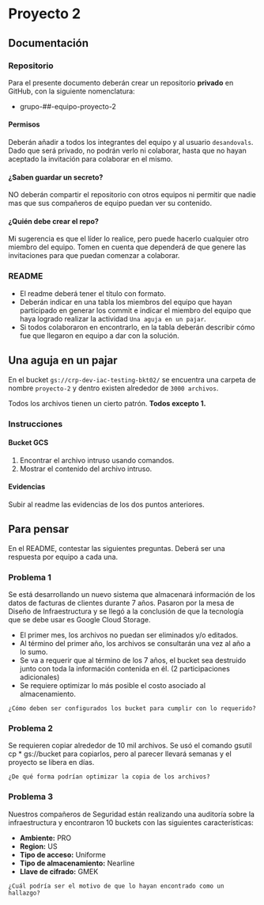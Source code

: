 # Proyecto 2

## Documentación

### Repositorio

Para el presente documento deberán crear un repositorio **privado** en GitHub, con la siguiente nomenclatura: 

- grupo-##-equipo-proyecto-2
 
#### Permisos

Deberán añadir a todos los integrantes del equipo y al usuario `desandovals`. Dado que será privado, no podrán verlo ni colaborar, hasta que no hayan aceptado la invitación para colaborar en el mismo. 

#### ¿Saben guardar un secreto? 

NO deberán compartir el repositorio con otros equipos ni permitir que nadie mas que sus compañeros de equipo puedan ver su contenido. 

#### ¿Quién debe crear el repo? 

Mi sugerencia es que el líder lo realice, pero puede hacerlo cualquier otro miembro del equipo. Tomen en cuenta que dependerá de que genere las invitaciones para que puedan comenzar a colaborar.

### README

- El readme deberá tener el título con formato. 
- Deberán indicar en una tabla los miembros del equipo que hayan participado en generar los commit e indicar el miembro del equipo que haya logrado realizar la actividad `Una aguja en un pajar`. 
- Si todos colaboraron en encontrarlo, en la tabla deberán describir cómo fue que llegaron en equipo a dar con la solución. 

## Una aguja en un pajar

En el bucket `gs://crp-dev-iac-testing-bkt02/` se encuentra una carpeta de nombre `proyecto-2` y dentro existen alrededor de `3000 archivos`. 

Todos los archivos tienen un cierto patrón. **Todos excepto 1.**

### Instrucciones

#### Bucket GCS

1. Encontrar el archivo intruso usando comandos. 
2. Mostrar el contenido del archivo intruso. 

#### Evidencias

Subir al readme las evidencias de los dos puntos anteriores. 

## Para pensar

En el README, contestar las siguientes preguntas. Deberá ser una respuesta por equipo a cada una. 


### Problema 1

Se está desarrollando un nuevo sistema que almacenará información de los datos de facturas de clientes durante 7 años. Pasaron por la mesa de Diseño de Infraestructura y se llegó a la conclusión de que la tecnología que se debe usar es Google Cloud Storage. 

- El primer mes, los archivos no puedan ser eliminados y/o editados. 
- Al término del primer año, los archivos se consultarán una vez al año a lo sumo. 
- Se va a requerir que al término de los 7 años, el bucket sea destruido junto con toda la información contenida en él. (2 participaciones adicionales)
- Se requiere optimizar lo más posible el costo asociado al almacenamiento. 

```
¿Cómo deben ser configurados los bucket para cumplir con lo requerido? 
```

### Problema 2

Se requieren copiar alrededor de 10 mil archivos. Se usó el comando gsutil cp * gs://bucket para copiarlos, pero al parecer llevará semanas y el proyecto se libera en días. 

```
¿De qué forma podrían optimizar la copia de los archivos? 
```

### Problema 3

Nuestros compañeros de Seguridad están realizando una auditoría sobre la infraestructura y encontraron 10 buckets con las siguientes características: 

- **Ambiente:** PRO 
- **Region:** US
- **Tipo de acceso:** Uniforme
- **Tipo de almacenamiento:** Nearline
- **Llave de cifrado:** GMEK 

```
¿Cuál podría ser el motivo de que lo hayan encontrado como un hallazgo? 
``` 




